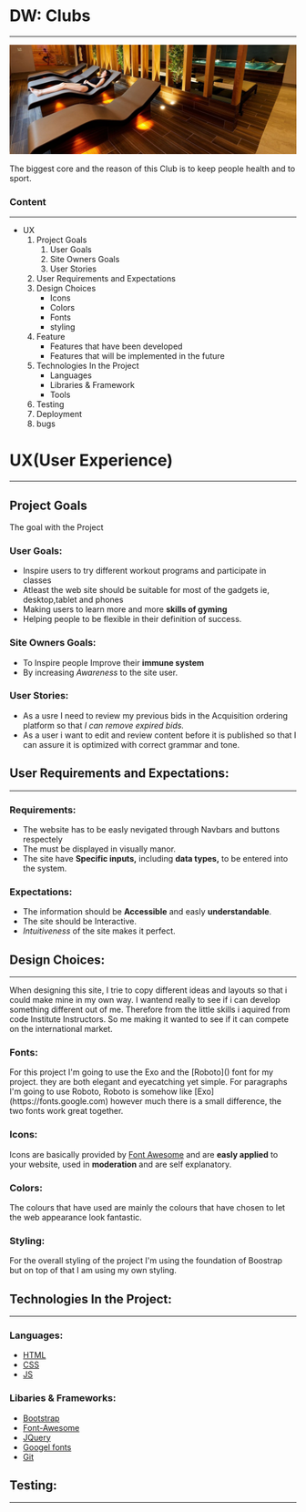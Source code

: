 # DW: Clubs

___
![Markdown Logo](assets/images/lady_pool.jpg)
<p>The biggest core and the reason of this Club is to keep people health and to sport.</p>

### Content
___

* UX
    1. Project Goals
        1. User Goals
        2. Site Owners Goals
        3. User Stories
    2. User Requirements and Expectations  
    3. Design Choices
        * Icons
        * Colors
        * Fonts
        * styling 
    4. Feature
        * Features that have been developed
        * Features that will be implemented in the future
    5. Technologies In the Project
        * Languages
        * Libraries & Framework
        * Tools
    6. Testing
    7. Deployment
    8. bugs

# UX(User Experience)
___

## Project Goals

<p>The goal with the Project</p>

### User Goals:

* Inspire users to try different workout programs and participate in classes
* Atleast the web site should be suitable for most of the gadgets ie, desktop,tablet and phones
* Making users to learn more and more **skills of gyming** 
* Helping people to be flexible in their definition of success.

### Site Owners Goals:
* To Inspire people Improve their **immune system**
* By increasing _Awareness_ to the site user.

### User Stories:
* As a usre I need to review my previous bids in the Acquisition ordering platform so that _I can remove expired bids._
* As a user i want to edit and  review content before it is published so that I can assure it is optimized with correct grammar and tone.
## User Requirements and Expectations:
___

### Requirements:
* The website has to be easly nevigated through Navbars and buttons respectely
* The must be displayed in visually manor.
* The site have **Specific inputs,** including __data types,__ to be entered into the system. 
### Expectations:

* The information should be **Accessible** and easly __understandable__.
* The site should be  Interactive.
* *Intuitiveness* of the site makes it perfect.

## Design Choices:
___

<p>When designing this site, I trie to copy different ideas and layouts so that i could make mine in my own way. 
I wantend really to see if i can develop something different out of me. 
Therefore from the little skills i aquired from code Institute Instructors. So me making it wanted to see if it can compete on the international market.<p>

### Fonts:
<p>For this project I'm going to use the Exo and the [Roboto]() font for my project. they are both elegant and eyecatching yet simple. For paragraphs I'm going to use Roboto, Roboto is somehow like [Exo](https://fonts.google.com) however much there is a small difference, the two fonts work great together.<p>

### Icons:
Icons are basically provided by [Font Awesome](https://fontawesome.com/) and are **easly applied** to your website, used in __moderation__ and are self explanatory.

### Colors:
The colours that have used are mainly the colours that have chosen to let the web appearance look fantastic.





### Styling:
For the overall styling of the project I'm using the foundation of Boostrap but on top of that I am using my own styling.


## Technologies In the Project:
___

### Languages:
 * [HTML](https://html.com/)
 * [ CSS ](https://developer.mozilla.org/en-US/docs/Web/CSS)
 * [JS](https://developer.mozilla.org/en-US/docs/Web/JS)
 
 ### Libaries & Frameworks:
* [Bootstrap](https://getbootstrap.com/)
* [Font-Awesome](https://fontawesome.com/v4.7.0/)
* [JQuery](https://code.jquery.com/)
* [Googel fonts](https://fonts.google.com/)
* [Git](https://git-scm.com/)

## Testing:
___
